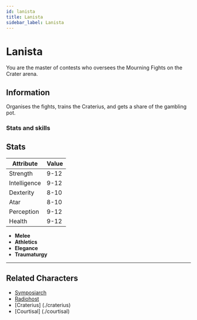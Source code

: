 ```yaml
---
id: lanista
title: Lanista
sidebar_label: Lanista
---
```


# Lanista

You are the master of contests who oversees the Mourning Fights on the Crater arena.

## Information

Organises the fights, trains the Craterius, and gets a share of the gambling pot.

### Stats and skills

## Stats

| Attribute       | Value          |
| --------------- | -------------- |
| Strength        | 9-12           |
| Intelligence    | 9-12           |
| Dexterity       | 8-10           |
| Atar            | 8-10           |
| Perception      | 9-12           |
| Health          | 9-12           |

- **Melee**
- **Athletics**
- **Elegance**
- **Traumaturgy**

---

## Related Characters

- [Symposiarch](./symposiarch)
- [Radiohost](./radiohost)
- [Craterius] (./craterius)
- [Courtisal] (./courtisal)
